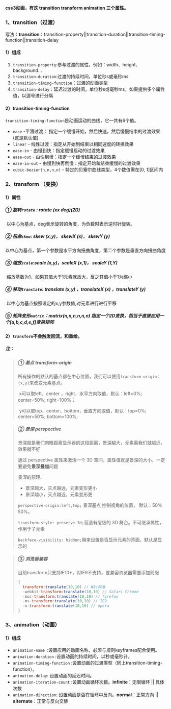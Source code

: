 #### css3动画，有这 transition transform animation 三个属性。

### 1、transition（过渡）

写法：**transition**：transition-property||transition-duration||transition-timing-function||transition-delay

#### 1）组成

1. `transition-property`:参与过渡的属性，例如：width、height、background...
2. `transition-duration`:过渡的持续时间，单位秒s或毫秒ms
3. `transition-timing-function`：过渡的动画类型
4. `transition-delay`：延迟过渡的时间，单位秒s或毫秒ms，如果提供多个属性值，以逗号进行分隔

#### 2）**transition-timing-function**

`transition-timing-function`是动画运动的曲线，它一共有6个值。

- `ease` -平滑过渡： 指定一个缓慢开始，然后快速，然后慢慢结束的过渡效果(这是默认值)
- `linear` - 线性过渡：指定从开始到结束以相同速度的转换效果
- `ease-in` - 由慢到快：指定缓慢启动的过渡效果
- `ease-out` - 由快到慢：指定一个缓慢结束的过渡效果
- `ease-in-out` - 由慢到快再倒慢：指定开始和结束缓慢的过渡效果
- `cubic-bezier(n,n,n,n)` - 特定的贝塞尔曲线类型，4个数值需在[0, 1]区间内

### 2、transform （变换）

#### 1）属性

##### ① **旋转`rotate`** : rotate (xx deg)(2D)

​	以中心为基点，deg表示旋转的角度，为负数时表示逆时针旋转。

##### ② **扭曲`skew`**: skew (x,y)， skewX (x)， skewY (y)

​	以中心为基点，第一个参数是水平方向扭曲角度，第二个参数是垂直方向扭曲角度

##### ③ 缩放`scale`:scale (x,y)，scaleX (x,1)， scaleY (1,Y)

​	缩放基数为1，如果其值大于1元素就放大，反之其值小于1为缩小

##### ④ **移动`translate`**:  translate (x,y) ，translateX (x) ，translateY (y)

​	以中心为基点按照设定的x,y参数值,对元素进行进行平移

##### ⑤ 矩阵变形`matrix`：matrix(n,n,n,n,n,n) 指定一个2D变换，相当于直接应用一个[a,b,c,d,e,f]变换矩阵

#### 2）`transform`不会触发回流，和重绘。

##### 注：

> ##### ① 基点 transform-origin
>
> ​	所有操作的默认的基点都在中心位置，我们可以使用`transform-origin：(x,y)`来改变元素基点。
>
> ​	x可以取left，center ，right，水平方向取值，默认：left=0%; center=50%; right=100%；
>
> ​	y可以取top，center，bottom，垂直方向取值，默认：top=0%; center=50%; bottom=100%;

> ##### ② 景深 perspective 
>
> 景深就是我们肉眼距离显示器的这段距离，景深越大，元素离我们就越远，效果就不好
>
> 通过 perspective 属性来激活一个 3D 空间，属性值就是景深的大小，一定要避免**景深叠加**问题
>
> 景深的原理:
>
> - 景深越大，灭点越远，元素变形更小
> - 景深越小，灭点越近，元素变形更
>
> `perspective-origin:left,top;` 景深基点 控制视角的位置， 默认：50% 50%。
>
> `transform-style: preserve-3d;`营造有层级的 3D 舞台。不可继承属性，作用于子元素
>
> `backface-visibility: hidden;`用来设置是否显示元素的背面，默认是显示的

> ##### ③ 浏览器兼容
>
> 目前transform只支持IE10+，对IE9不支持，要兼容浏览器需要添加前缀
>
> ```javascript
> {
> 	transform:translate(10,10) // W3c标准
> 	-webkit-transform:translate(10,10) // Safari Chrome
> 	-moz-transform:translate(10,10) // firefox
> 	-ms-transform:translate(10,10) // IE9
> 	-o-transform:translate(10,10) // opera
> }
> ```

### 3、**animation**（动画）

#### 1）组成

- `animation-name `:设置应用的动画名称，必须与规则keyframes配合使用。
- `animation-duration` :设置动画的持续时间，以秒或毫秒计。
- `animation-timing-function` :设置动画的过渡类型（同上transition-timing-function）。
- `animation-delay`: 设置动画的延迟时间。
- `animation-iteration-count` :设置动画循环次数。**infinite**：无限循环 || 具体次数
- `animation-direction`: 设置动画是否在循环中反向。**normal**：正常方向 || **alternate**：正常与反向交替
